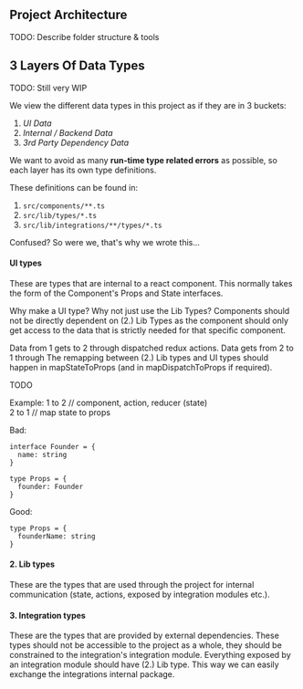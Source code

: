 ## Project Architecture

TODO: Describe folder structure & tools

## 3 Layers Of Data Types

TODO: Still very WIP

We view the different data types in this project as if they are in 3 buckets:

1. _UI Data_
2. _Internal / Backend Data_
3. _3rd Party Dependency Data_

We want to avoid as many **run-time type related errors** as possible, so each layer has its own type definitions.

These definitions can be found in:

1. `src/components/**.ts`
2. `src/lib/types/*.ts`
3. `src/lib/integrations/**/types/*.ts`

Confused? So were we, that's why we wrote this...

#### UI types

These are types that are internal to a react component. This normally takes the form of the Component's Props and State interfaces.

Why make a UI type? Why not just use the Lib Types? Components should not be directly dependent on (2.) Lib Types as the component should only get access to the data that is strictly needed for that specific component.

Data from 1 gets to 2 through dispatched redux actions. Data gets from 2 to 1 through
The remapping between (2.) Lib types and UI types should happen in mapStateToProps (and in mapDispatchToProps if required).

TODO

Example:
1 to 2
// component, action, reducer (state)  
2 to 1
// map state to props

Bad:

```
interface Founder = {
  name: string
}

type Props = {
  founder: Founder
}
```

Good:

```
type Props = {
  founderName: string
}
```

#### 2. Lib types

These are the types that are used through the project for internal communication (state, actions, exposed by integration modules etc.).

#### 3. Integration types

These are the types that are provided by external dependencies. These types should not be accessible to the project as a whole, they should be constrained to the integration's integration module. Everything exposed by an integration module should have (2.) Lib type. This way we can easily exchange the integrations internal package.
